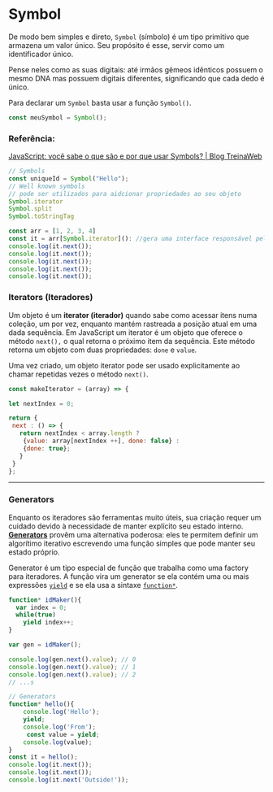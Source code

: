# Symbol

De modo bem simples e direto, `Symbol` (símbolo) é um tipo primitivo que armazena um valor único. Seu propósito é esse, servir como um identificador único.

Pense neles como as suas digitais: até irmãos gêmeos idênticos possuem o mesmo DNA mas possuem digitais diferentes, significando que cada dedo é único.

Para declarar um `Symbol` basta usar a função `Symbol()`.



~~~javascript
const meuSymbol = Symbol();
~~~

### Referência:

[JavaScript: você sabe o que são e por que usar Symbols? | Blog TreinaWeb](https://www.treinaweb.com.br/blog/javascript-voce-sabe-o-que-sao-e-por-que-usar-symbols/)



~~~javascript
// Symbols
const uniqueId = Symbol("Hello");
// Well known symbols
// pode ser utilizados para aidcionar propriedades ao seu objeto
Symbol.iterator
Symbol.split
Symbol.toStringTag

const arr = [1, 2, 3, 4]
const it = arr[Symbol.iterator](): //gera uma interface responsável pela iteração do array.
console.log(it.next());
console.log(it.next());
console.log(it.next());
console.log(it.next());
console.log(it.next());
~~~

### Iterators (Iteradores)

Um objeto é um **iterator (iterador)** quando sabe como acessar itens numa coleção, um por vez, enquanto mantém rastreada a posição atual em uma dada sequência. Em JavaScript um iterator é um objeto que oferece o método `next(),` o qual retorna o próximo item da sequência. Este método retorna um objeto com duas propriedades: `done` e `value`.

Uma vez criado, um objeto iterator pode ser usado explicitamente ao chamar repetidas vezes o método `next()`.

~~~javascript
const makeIterator = (array) => {

let nextIndex = 0;

return {
 next : () => {
   return nextIndex < array.length ?
    {value: array[nextIndex ++], done: false} :
    {done: true};
   }
 }
};
~~~

----

### Generators

Enquanto os iteradores são ferramentas muito úteis, sua criação requer um cuidado devido à necessidade de manter explícito seu estado interno. **[Generators](https://developer.mozilla.org/pt-BR/docs/Web/JavaScript/Reference/Global_Objects/Generator)** provêm uma alternativa poderosa: eles te permitem definir um algorítimo iterativo escrevendo uma função simples que pode manter seu estado próprio.

Generator é um tipo especial de função que trabalha como uma factory para iteradores. A função vira um generator se ela contém uma ou mais expressões [`yield`](https://developer.mozilla.org/pt-BR/docs/Web/JavaScript/Reference/Operators/yield) e se ela usa a sintaxe [`function*`](https://developer.mozilla.org/pt-BR/docs/Web/JavaScript/Reference/Statements/function*).

~~~javascript
function* idMaker(){
  var index = 0;
  while(true)
    yield index++;
}

var gen = idMaker();

console.log(gen.next().value); // 0
console.log(gen.next().value); // 1
console.log(gen.next().value); // 2
// ...s
~~~

~~~javascript
// Generators
function* hello(){
    console.log('Hello');
    yield;
    console.log('From');
     const value = yield;
    console.log(value);
}
const it = hello();
console.log(it.next());
console.log(it.next());
console.log(it.next('Outside!'));
~~~

